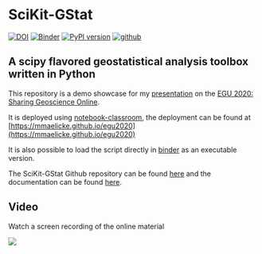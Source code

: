 # SciKit-GStat

[![DOI](https://zenodo.org/badge/DOI/10.5281/zenodo.3552235.svg)](https://doi.org/10.5281/zenodo.3552235)
[![Binder](https://mybinder.org/badge_logo.svg)](https://mybinder.org/v2/gh/mmaelicke/egu2020/master)
[![PyPI version](https://badge.fury.io/py/scikit-gstat.svg)](https://badge.fury.io/py/scikit-gstat)
[![github](https://img.shields.io/badge/Github-scikit--gstat-9cf?style=flat&logo=github)](https://github.com/mmaelicke/scikit-gstat)



## A scipy flavored geostatistical analysis toolbox written in Python

This repository is a demo showcase for my [presentation](https://meetingorganizer.copernicus.org/EGU2020/EGU2020-6678.html) on the [EGU 2020: Sharing Geoscience Online](https://www.egu2020.eu/).

It is deployed using [notebook-classroom](https://github.com/hydrocode-de/notebook-classroom), the deployment can be found at [https://mmaelicke.github.io/egu2020](https://mmaelicke.github.io/egu2020)

It is also possible to load the script directly in [binder](https://mybinder.org/v2/gh/mmaelicke/egu2020/master) as an executable version.

The SciKit-GStat Github repository can be found [here](https://github.com/mmaelicke/scikit-gstat) and the documentation can be found [here](https://mmaelicke.github.io/scikit-gstat).

## Video

Watch a screen recording of the online material

[![](https://img.youtube.com/vi/JH1J8xRkbO4/0.jpg)](https://www.youtube.com/watch?v=JH1J8xRkbO4)
